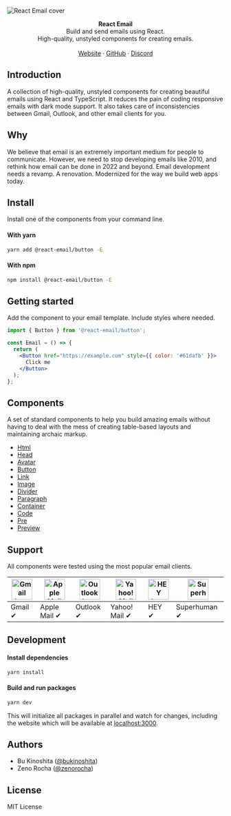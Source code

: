 ![React Email cover](https://react.email/static/images/readme/covers/react-email.png)

<div align="center"><strong>React Email</strong></div>
<div align="center">Build and send emails using React.<br />High-quality, unstyled components for creating emails.</div>
<br />
<div align="center">
<a href="https://react.email">Website</a> 
<span> · </span>
<a href="https://github.com/zenorocha/react-email">GitHub</a> 
<span> · </span>
<a href="https://react.email/discord">Discord</a>
</div>

## Introduction

A collection of high-quality, unstyled components for creating beautiful emails using React and TypeScript.
It reduces the pain of coding responsive emails with dark mode support. It also takes care of inconsistencies between Gmail, Outlook, and other email clients for you.

## Why

We believe that email is an extremely important medium for people to communicate. However, we need to stop developing emails like 2010, and rethink how email can be done in 2022 and beyond. Email development needs a revamp. A renovation. Modernized for the way we build web apps today.

## Install

Install one of the components from your command line.

#### With yarn

```sh
yarn add @react-email/button -E
```

#### With npm

```sh
npm install @react-email/button -E
```

## Getting started

Add the component to your email template. Include styles where needed.

```jsx
import { Button } from '@react-email/button';

const Email = () => {
  return (
    <Button href="https://example.com" style={{ color: '#61dafb' }}>
      Click me
    </Button>
  );
};
```

## Components

A set of standard components to help you build amazing emails without having to deal with the mess of creating table-based layouts and maintaining archaic markup.

- [Html](https://github.com/zenorocha/react-email/tree/main/packages/html)
- [Head](https://github.com/zenorocha/react-email/tree/main/packages/head)
- [Avatar](https://github.com/zenorocha/react-email/tree/main/packages/avatar)
- [Button](https://github.com/zenorocha/react-email/tree/main/packages/button)
- [Link](https://github.com/zenorocha/react-email/tree/main/packages/link)
- [Image](https://github.com/zenorocha/react-email/tree/main/packages/img)
- [Divider](https://github.com/zenorocha/react-email/tree/main/packages/hr)
- [Paragraph](https://github.com/zenorocha/react-email/tree/main/packages/text)
- [Container](https://github.com/zenorocha/react-email/tree/main/packages/container)
- [Code](https://github.com/zenorocha/react-email/tree/main/packages/code)
- [Pre](https://github.com/zenorocha/react-email/tree/main/packages/pre)
- [Preview](https://github.com/zenorocha/react-email/tree/main/packages/preview)

## Support

All components were tested using the most popular email clients.

| <img src="https://react.email/static/images/readme/icons/gmail.svg" width="48px" height="48px" alt="Gmail logo"> | <img src="https://react.email/static/images/readme/icons/apple-mail.svg" width="48px" height="48px" alt="Apple Mail"> | <img src="https://react.email/static/images/readme/icons/outlook.svg" width="48px" height="48px" alt="Outlook logo"> | <img src="https://react.email/static/images/readme/icons/yahoo-mail.svg" width="48px" height="48px" alt="Yahoo! Mail logo"> | <img src="https://react.email/static/images/readme/icons/hey.svg" width="48px" height="48px" alt="HEY logo"> | <img src="https://react.email/static/images/readme/icons/superhuman.svg" width="48px" height="48px" alt="Superhuman logo"> |
| ---------------------------------------------------------------------------------------------------------------- | --------------------------------------------------------------------------------------------------------------------- | -------------------------------------------------------------------------------------------------------------------- | --------------------------------------------------------------------------------------------------------------------------- | ------------------------------------------------------------------------------------------------------------ | -------------------------------------------------------------------------------------------------------------------------- |
| Gmail ✔                                                                                                          | Apple Mail ✔                                                                                                          | Outlook ✔                                                                                                            | Yahoo! Mail ✔                                                                                                               | HEY ✔                                                                                                        | Superhuman ✔                                                                                                               |

## Development

#### Install dependencies

```sh
yarn install
```

#### Build and run packages

```sh
yarn dev
```

This will initialize all packages in parallel and watch for changes, including the website which will be available at [localhost:3000](http://localhost:3000).

## Authors

- Bu Kinoshita ([@bukinoshita](https://twitter.com/bukinoshita))
- Zeno Rocha ([@zenorocha](https://twitter.com/zenorocha))

## License

MIT License
